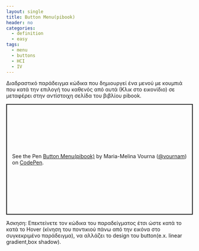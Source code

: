 ```yaml
---
layout: single
title: Button Menu(pibook)
header: no
categories:
  - definition
  - easy
tags:
  - menu
  - buttons
  - HCI
  - IV
---
```


Διαδραστικό παράδειγμα κώδικα που δημιουργεί ένα μενού με κουμπιά που κατά την επιλογή του καθενός από αυτά (Κλικ στο εικονίδιο) σε μεταφέρει στην αντίστοιχη σελίδα του βιβλίου pibook.
<p class="codepen" data-height="300" data-default-tab="html,result" data-slug-hash="porpRwB" data-user="vournam" style="height: 300px; box-sizing: border-box; display: flex; align-items: center; justify-content: center; border: 2px solid; margin: 1em 0; padding: 1em;">
  <span>See the Pen <a href="https://codepen.io/vournam/pen/porpRwB">
  Button Menu(pibook)</a> by Maria-Melina Vourna (<a href="https://codepen.io/vournam">@vournam</a>)
  on <a href="https://codepen.io">CodePen</a>.</span>
</p>
<script async src="https://cpwebassets.codepen.io/assets/embed/ei.js"></script>
Άσκηση: Επεκτείνετε τον κώδικα του παραδείγματος έτσι ώστε κατά το κατά το Hover (κίνηση του ποντικιού πάνω από την εικόνα στο συγκεκριμένο παράδειγμα), να αλλάζει το design του button(e.x. linear gradient,box shadow).
